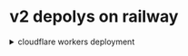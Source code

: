 # v2 depolys on railway


<details>
    <summary>cloudflare workers deployment</summary>
```js
    
const SingleDay = 'xxx.up.railway.app'
const DoubleDay = 'xxx.up.railway.app'
addEventListener(
    "fetch",event => {

        let nd = new Date();
        if (nd.getDate()%2) {
            host = SingleDay
        } else {
            host = DoubleDay
        }

        let url=new URL(event.request.url);
        url.hostname=host;
        let request=new Request(url,event.request);
        event. respondWith(
            fetch(request)
        )
    }
)
```
</details>

      
    
